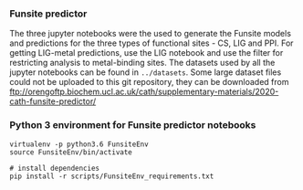 ### Funsite predictor
The three jupyter notebooks were the used to generate the Funsite models and predictions for the three types of functional sites - CS, LIG and PPI. For getting LIG-metal predictions, use the LIG notebook and use the filter for restricting analysis to metal-binding sites.
The datasets used by all the jupyter notebooks can be found in `../datasets`. Some large dataset files could not be uploaded to this git repository, they can be downloaded from ftp://orengoftp.biochem.ucl.ac.uk/cath/supplementary-materials/2020-cath-funsite-predictor/

### Python 3 environment for Funsite predictor notebooks
```
virtualenv -p python3.6 FunsiteEnv
source FunsiteEnv/bin/activate

# install dependencies
pip install -r scripts/FunsiteEnv_requirements.txt
```
